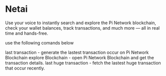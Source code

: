 # Netai
Use your voice to instantly search and explore the Pi Network blockchain, check your wallet balances, track transactions, and much more — all in real time and hands-free. 

use the following comands below 

last transaction - generate the lastest transaction occur on Pi Network Blockchain 
explore Blockchain - open Pi Network Blockchain and get the transaction details.
last huge transaction - fetch the lastest huge transaction that occur recently.
